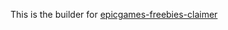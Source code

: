 This is the builder for [epicgames-freebies-claimer](https://github.com/Revadike/epicgames-freebies-claimer)